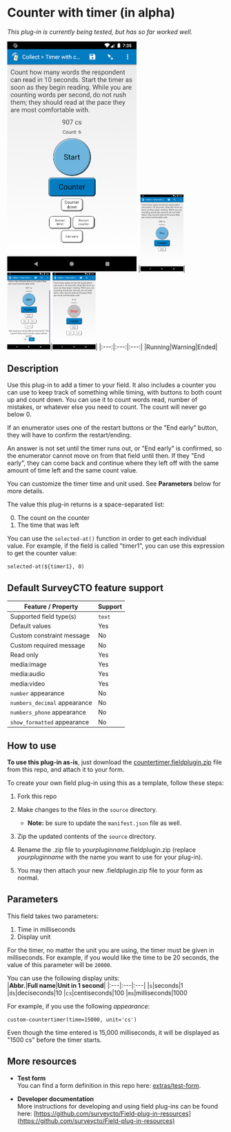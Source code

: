 # Counter with timer (in alpha)

*This plug-in is currently being tested, but has so far worked well.*

![](extras/preview-images/paused.png)
|<img src="extras/preview-images/running.png" width="100px">|<img src="extras/preview-images/end-early-warning.png" width="100px">|<img src="extras/preview-images/timer-end.png" width="100px">|
|:---:|:---:|:---:|
|Running|Warning|Ended|

## Description

Use this plug-in to add a timer to your field. It also includes a counter you can use to keep track of something while timing, with buttons to both count up and count down. You can use it to count words read, number of mistakes, or whatever else you need to count. The count will never go below 0.

If an enumerator uses one of the restart buttons or the "End early" button, they will have to confirm the restart/ending.

An answer is not set until the timer runs out, or "End early" is confirmed, so the enumerator cannot move on from that field until then. If they "End early", they can come back and continue where they left off with the same amount of time left and the same count value.

You can customize the timer time and unit used. See **Parameters** below for more details.

The value this plug-in returns is a space-separated list:

0. The count on the counter
1. The time that was left

You can use the `selected-at()` function in order to get each individual value. For example, if the field is called "timer1", you can use this expression to get the counter value:

    selected-at(${timer1}, 0)

## Default SurveyCTO feature support

| Feature / Property | Support |
| --- | --- |
| Supported field type(s) | `text`|
| Default values | Yes |
| Custom constraint message | No |
| Custom required message | No |
| Read only | Yes |
| media:image | Yes |
| media:audio | Yes |
| media:video | Yes |
| `number` appearance | No |
| `numbers_decimal` appearance | No |
| `numbers_phone` appearance | No |
| `show_formatted` appearance | No |

## How to use

**To use this plug-in as-is**, just download the [countertimer.fieldplugin.zip](countertimer.fieldplugin.zip) file from this repo, and attach it to your form.

To create your own field plug-in using this as a template, follow these steps:

1. Fork this repo
1. Make changes to the files in the `source` directory.

    * **Note:** be sure to update the `manifest.json` file as well.

1. Zip the updated contents of the `source` directory.
1. Rename the .zip file to *yourpluginname*.fieldplugin.zip (replace *yourpluginname* with the name you want to use for your plug-in).
1. You may then attach your new .fieldplugin.zip file to your form as normal.

## Parameters

This field takes two parameters:

1. Time in milliseconds
2. Display unit

For the timer, no matter the unit you are using, the timer must be given in milliseconds. For example, if you would like the time to be 20 seconds, the value of this parameter will be `20000`.

You can use the following display units:  
|**Abbr.**|**Full name**|**Unit in 1 second**|
|:---|:---|:---|
|`s`|seconds|1
|`ds`|deciseconds|10
|`cs`|centiseconds|100
|`ms`|milliseconds|1000

For example, if you use the following *appearance*:

    custom-countertimer(time=15000, unit='cs')

Even though the time entered is 15,000 milliseconds, it will be displayed as "1500 cs" before the timer starts.


## More resources

* **Test form**  
You can find a form definition in this repo here: [extras/test-form](extras/test-form).

* **Developer documentation**  
More instructions for developing and using field plug-ins can be found here: [https://github.com/surveycto/Field-plug-in-resources](https://github.com/surveycto/Field-plug-in-resources)